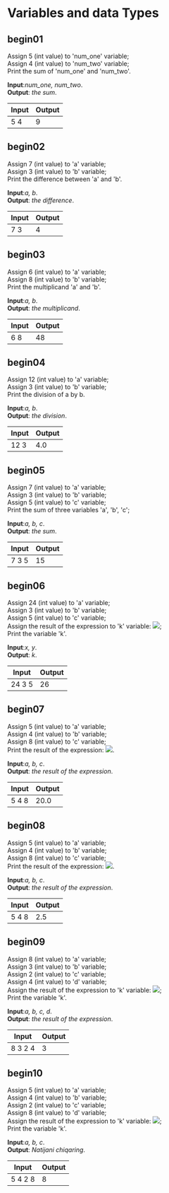 # Variables and data Types

## begin01

Assign 5 (int value) to 'num_one' variable;\
Assign 4 (int value) to 'num_two' variable;\
Print the sum of 'num_one' and 'num_two'.

**Input**:*num_one, num_two*.\
**Output**: *the sum*.

|   **Input**   |   **Output**    |
|---------------|-----------------|
|5  4           |9                |

## begin02

Assign 7 (int value) to 'a' variable;\
Assign 3 (int value) to 'b' variable;\
Print the difference between 'a' and 'b'.

**Input**:*a, b*.\
**Output**: *the difference*.

|   **Input**   |   **Output**    |
|---------------|-----------------|
|7  3           |4                |

## begin03

Assign 6 (int value) to 'a' variable;\
Assign 8 (int value) to 'b' variable;\
Print the multiplicand 'a' and 'b'.

**Input**:*a, b*.\
**Output**: *the multiplicand*.

|   **Input**   |   **Output**    |
|---------------|-----------------|
|6  8           |48               |

## begin04

Assign 12 (int value) to 'a' variable;\
Assign 3 (int value) to 'b' variable;\
Print the division of a by b.

**Input**:*a, b*.\
**Output**: *the division*.

|   **Input**   |   **Output**    |
|---------------|-----------------|
|12  3          |4.0              |

## begin05

Assign 7 (int value) to 'a' variable;\
Assign 3 (int value) to 'b' variable;\
Assign 5 (int value) to 'c' variable;\
Print the sum of three variables 'a', 'b', 'c';

**Input**:*a, b, c*.\
**Output**: *the sum*.

|   **Input**   |   **Output**    |
|---------------|-----------------|
|7  3  5        |15               |



## begin06
Assign 24 (int value) to 'a' variable;\
Assign 3 (int value) to 'b' variable;\
Assign 5 (int value) to 'c' variable;\
Assign the result of the expression to 'k' variable: <img src="https://latex.codecogs.com/gif.latex?\(k=a-b+c)" />;\
Print the variable 'k'.

**Input**:*x, y*.\
**Output**: *k*.

|   **Input**   |   **Output**     |
|---------------|------------------|
|24  3  5       |26                |

## begin07
Assign 5 (int value) to 'a' variable;\
Assign 4 (int value) to 'b' variable;\
Assign 8 (int value) to 'c' variable;\
Print the result of the expression: <img src="https://latex.codecogs.com/gif.latex?\(\frac{2a}{b})c" />.

**Input**:*a, b, c*.\
**Output**: *the result of the expression*.

|   **Input**   |   **Output**     |
|---------------|------------------|
|5  4  8        |20.0              |

## begin08
Assign 5 (int value) to 'a' variable;\
Assign 4 (int value) to 'b' variable;\
Assign 8 (int value) to 'c' variable;\
Print the result of the expression: <img src="https://latex.codecogs.com/gif.latex?\frac{ab}{c}" />.

**Input**:*a, b, c*.\
**Output**: *the result of the expression*.

|   **Input**   |   **Output**     |
|---------------|------------------|
|5  4  8        |2.5               |

## begin09
Assign 8 (int value) to 'a' variable;\
Assign 3 (int value) to 'b' variable;\
Assign 2 (int value) to 'c' variable;\
Assign 4 (int value) to 'd' variable;\
Assign the result of the expression to 'k' variable: <img src="https://latex.codecogs.com/gif.latex?\(k=a+b-cd)" />;\
Print the variable 'k'.

**Input**:*a, b, c, d*.\
**Output**: *the result of the expression*.

|   **Input**   |   **Output**     |
|---------------|------------------|
|8 3 2 4        |3                 |

## begin10
Assign 5 (int value) to 'a' variable;\
Assign 4 (int value) to 'b' variable;\
Assign 2 (int value) to 'c' variable;\
Assign 8 (int value) to 'd' variable;\
Assign the result of the expression to 'k' variable: <img src="https://latex.codecogs.com/gif.latex?\(k=2(ab-cd))" />;\
Print the variable 'k'.

**Input**:*a, b, c*.\
**Output**: *Natijani chiqaring*.

|   **Input**   |   **Output**     |
|---------------|------------------|
|5 4 2 8        |8                 |